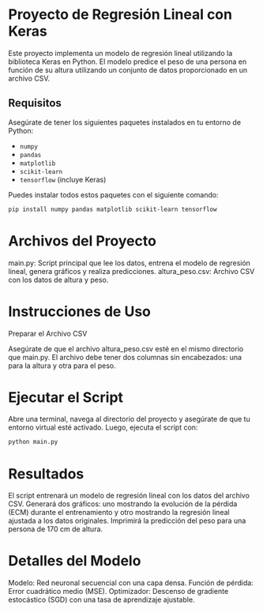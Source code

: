 # Proyecto de Regresión Lineal con Keras

Este proyecto implementa un modelo de regresión lineal utilizando la biblioteca Keras en Python. El modelo predice el peso de una persona en función de su altura utilizando un conjunto de datos proporcionado en un archivo CSV.

## Requisitos

Asegúrate de tener los siguientes paquetes instalados en tu entorno de Python:

- `numpy`
- `pandas`
- `matplotlib`
- `scikit-learn`
- `tensorflow` (incluye Keras)

Puedes instalar todos estos paquetes con el siguiente comando:

```bash
pip install numpy pandas matplotlib scikit-learn tensorflow
```
# Archivos del Proyecto
main.py: Script principal que lee los datos, entrena el modelo de regresión lineal, genera gráficos y realiza predicciones.
altura_peso.csv: Archivo CSV con los datos de altura y peso.

# Instrucciones de Uso
Preparar el Archivo CSV

Asegúrate de que el archivo altura_peso.csv esté en el mismo directorio que main.py. El archivo debe tener dos columnas sin encabezados: una para la altura y otra para el peso.

# Ejecutar el Script

Abre una terminal, navega al directorio del proyecto y asegúrate de que tu entorno virtual esté activado. Luego, ejecuta el script con:

```bash
python main.py

```

# Resultados

El script entrenará un modelo de regresión lineal con los datos del archivo CSV.
Generará dos gráficos: uno mostrando la evolución de la pérdida (ECM) durante el entrenamiento y otro mostrando la regresión lineal ajustada a los datos originales.
Imprimirá la predicción del peso para una persona de 170 cm de altura.

# Detalles del Modelo
Modelo: Red neuronal secuencial con una capa densa.
Función de pérdida: Error cuadrático medio (MSE).
Optimizador: Descenso de gradiente estocástico (SGD) con una tasa de aprendizaje ajustable.
